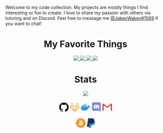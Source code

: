 Welcome to my code collection. My projects are mostly things I find interesting or fun to create. I love to share my passion with others via tutoring and on Discord. Feel free to message me [@JakeyWakey#1569](https://discordapp.com/users/254786431656919051/) if you want to chat!

<h1 align="center">My Favorite Things</h1>

<p align="center">
  <a href="https://jakejmattson.github.io/TouchControl/">
    <img src="https://github-readme-stats.vercel.app/api/pin/?username=jakejmattson&repo=TouchControl&theme=react"/>
  </a>
  <a href="https://github.com/DiscordKt/DiscordKt">
    <img src="https://github-readme-stats.vercel.app/api/pin/?username=discordkt&repo=discordkt&theme=react"/>
  </a>
  <a href="https://github.com/JakeJMattson/FacialRecognition">
    <img src="https://github-readme-stats.vercel.app/api/pin/?username=jakejmattson&repo=FacialRecognition&theme=react">
  </a>
  <a href="https://github.com/JakeJMattson/TelloKt">
    <img src="https://github-readme-stats.vercel.app/api/pin/?username=jakejmattson&repo=TelloKt&theme=react">
  </a>
</p>

<h1 align="center">Stats</h1>

<p align="center">
  <a><img src="https://github-readme-stats.vercel.app/api?username=JakeJMattson&hide=prs,issues&count_private=true&show_icons=true&theme=react"/></a>
  <br/><br/>
  <a href="https://github.com/JakeJMattson"><img height="30" src="github.svg"></a>
  <a href="https://gitlab.com/JakeJMattson"><img height="30" src="gitlab.svg"></a>
  <a href="https://hub.docker.com/u/jakejmattson"><img height="30" src="docker.svg"></a>
  <a href="https://discordapp.com/users/254786431656919051/"><img height="30" src="discord.svg"></a>
  <a href="mailto:jakejmattson@gmail.com"><img height="30" src="mail.svg"></a>
  <br/><br/>
  <a href="https://commerce.coinbase.com/checkout/3b16a750-8fbe-4f1b-9774-1ea44102c64e"><img height="30" src="bitcoin.svg"></a>
  <a href="https://paypal.me/JakeJMattson"><img height="30" src="paypal.svg"></a>
 </p>
